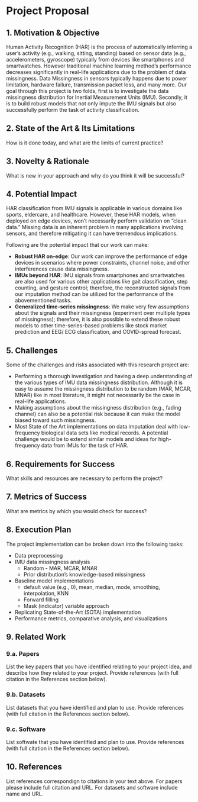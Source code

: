 # Project Proposal

## 1. Motivation & Objective

Human Activity Recognition (HAR) is the process of automatically inferring a user’s activity (e.g., walking, sitting, standing) based on sensor data (e.g., accelerometers, gyroscope) typically from devices like smartphones and smartwatches. However traditional machine learning method’s performance decreases significantly in real-life applications due to the problem of data missingness. Data Missingness in sensors typically happens due to power limitation, hardware failure, transmission packet loss, and many more. Our goal through this project is two folds, first is to investigate the data missingness distribution for Inertial Measurement Units (IMU). Secondly, it is to build robust models that not only impute the IMU signals but also successfully perform the task of activity classification.

## 2. State of the Art & Its Limitations

How is it done today, and what are the limits of current practice?

## 3. Novelty & Rationale

What is new in your approach and why do you think it will be successful?

## 4. Potential Impact

HAR classification from IMU signals is applicable in various domains like sports, eldercare, and healthcare. However, these HAR models, when deployed on edge devices, won’t necessarily perform validation on “clean data.” Missing data is an inherent problem in many applications involving sensors, and therefore mitigating it can have tremendous implications.

Following are the potential impact that our work can make: 

- **Robust HAR on-edge**: Our work can improve the performance of edge devices in scenarios where power constraints, channel noise, and other interferences cause data missingness. 
- **IMUs beyond HAR**: IMU signals from smartphones and smartwatches are also used for various other applications like gait classification, step counting, and gesture control; therefore, the reconstructed signals from our imputation method can be utilized for the performance of the abovementioned tasks. 
- **Generalized time-series missingness**: We make very few assumptions about the signals and their missingness (experiment over multiple types of missingness); therefore, it is also possible to extend these robust models to other time-series-based problems like stock market prediction and EEG/ ECG classification, and COVID-spread forecast.


## 5. Challenges

Some of the challenges and risks associated with this research project are:

- Performing a thorough investigation and having a deep understanding of the various types of IMU data missingness distribution. Although it is easy to assume the missingness distribution to be random (MAR, MCAR, MNAR) like in most literature, it might not necessarily be the case in real-life applications.
- Making assumptions about the missingness distribution (e.g., fading channel) can also be a potential risk because it can make the model biased toward such missingness. 
- Most State of the Art implementations on data imputation deal with low-frequency biological data sets like medical records. A potential challenge would be to extend similar models and ideas for high-frequency data from IMUs for the task of HAR.   

## 6. Requirements for Success

What skills and resources are necessary to perform the project?

## 7. Metrics of Success

What are metrics by which you would check for success?

## 8. Execution Plan

The project implementation can be broken down into the following tasks:

- Data preprocessing
- IMU data missingness analysis
	- Random - MAR, MCAR, MNAR
	- Prior distribution’s knowledge-based missingness
- Baseline model implementations
	- default value (e.g., 0), mean, median, mode, smoothing, interpolation, KNN
	- Forward filling
	- Mask (indicator) variable approach
- Replicating State-of-the-Art (SOTA) implementation
- Performance metrics, comparative analysis, and visualizations 

## 9. Related Work

### 9.a. Papers

List the key papers that you have identified relating to your project idea, and describe how they related to your project. Provide references (with full citation in the References section below).

### 9.b. Datasets

List datasets that you have identified and plan to use. Provide references (with full citation in the References section below).

### 9.c. Software

List softwate that you have identified and plan to use. Provide references (with full citation in the References section below).

## 10. References

List references correspondign to citations in your text above. For papers please include full citation and URL. For datasets and software include name and URL.
